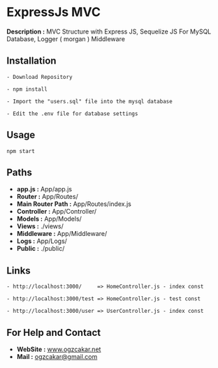 # ExpressJs MVC #

**Description :** MVC Structure with Express JS, Sequelize JS For MySQL Database, Logger ( morgan ) Middleware

## Installation

    - Download Repository
    
    - npm install
    
    - Import the "users.sql" file into the mysql database
    
    - Edit the .env file for database settings

## Usage

    npm start

## Paths

- **app.js :** App/app.js
- **Router :** App/Routes/
- **Main Router Path :** App/Routes/index.js
- **Controller :** App/Controller/
- **Models :** App/Models/
- **Views :** ./views/
- **Middleware :** App/Middleware/
- **Logs :** App/Logs/
- **Public :** ./public/

## Links

    - http://localhost:3000/     => HomeController.js - index const
    
    - http://localhost:3000/test => HomeController.js - test const
    
    - http://localhost:3000/user => UserController.js - index const

## For Help and Contact

- **WebSite :** www.ogzcakar.net
- **Mail :** ogzcakar@gmail.com
